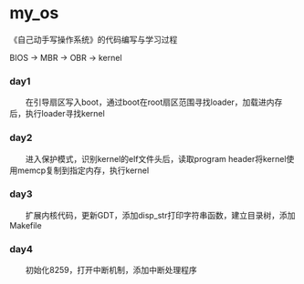 # my_os

《自己动手写操作系统》的代码编写与学习过程


BIOS -> MBR -> OBR -> kernel

### day1 
&emsp;&emsp;在引导扇区写入boot，通过boot在root扇区范围寻找loader，加载进内存后，执行loader寻找kernel
### day2 
&emsp;&emsp;进入保护模式，识别kernel的elf文件头后，读取program header将kernel使用memcp复制到指定内存，执行kernel
### day3
&emsp;&emsp;扩展内核代码，更新GDT，添加disp_str打印字符串函数，建立目录树，添加Makefile
### day4
&emsp;&emsp;初始化8259，打开中断机制，添加中断处理程序

